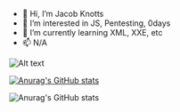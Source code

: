 - 👋 Hi, I’m Jacob Knotts
- 👀 I’m interested in JS, Pentesting, 0days
- 🌱 I’m currently learning XML, XXE, etc
- 📫 N/A


<!---
selfcentered/selfcentered is a ✨ special ✨ repository because its `README.md` (this file) appears on your GitHub profile.
You can click the Preview link to take a look at your changes.
--->


![Alt text](https://spotify-recently-played-readme.vercel.app/api?user=pusr0zbnoxowwniyz14d063kz)


[![Anurag's GitHub stats](https://github-readme-stats.vercel.app/api?username=selfcentered)](https://github.com/anuraghazra/github-readme-stats)

![Anurag's GitHub stats](https://github-readme-stats.vercel.app/api?username=selfcentered&show_icons=true&theme=dark)
